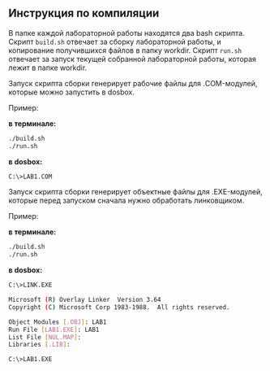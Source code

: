 ## Инструкция по компиляции
В папке каждой лабораторной работы находятся два bash скрипта.
Скрипт `build.sh` отвечает за сборку лабораторной работы, и копирование получившихся файлов в папку workdir.
Скрипт `run.sh` отвечает за запуск текущей собранной лабораторной работы, которая лежит в папке workdir.

Запуск скрипта сборки генерирует рабочие файлы для .COM-модулей, которые можно запустить в dosbox.

Пример:

**в терминале:**
```bash
./build.sh
./run.sh
```
**в dosbox:**
```bash
C:\>LAB1.COM
```

Запуск скрипта сборки генерирует объектные файлы для .EXE-модулей, которые перед запуском сначала нужно обработать линковщиком.

Пример:

**в терминале:**
```bash
./build.sh
./run.sh
```
**в dosbox:**
```bash
C:\>LINK.EXE

Microsoft (R) Overlay Linker  Version 3.64
Copyright (C) Microsoft Corp 1983-1988.  All rights reserved.

Object Modules [.OBJ]: LAB1
Run File [LAB1.EXE]: LAB1
List File [NUL.MAP]:
Libraries [.LIB]:

C:\>LAB1.EXE
```
